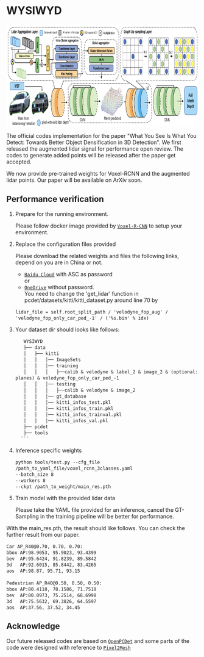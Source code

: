 # WYSIWYD

<p align="center"> <img src='docs/Overall.png' align="center" height="270px"> </p>
The official codes implementation for the paper 
"What You See Is What You Detect: Towards Better Object Densification in 3D Detection".
We first released the augmented lidar signal for performance open review. 
The codes to generate added points will be released after the paper get accepted.

We now provide pre-trained weights for Voxel-RCNN and the augmented lidar points.
Our paper will be available on ArXiv soon.

## Performance verification
1.  Prepare for the running environment. 

    Please follow docker image provided by [`Voxel-R-CNN`](https://github.com/djiajunustc/Voxel-R-CNN) to setup your environment.

2. Replace the configuration files provided 

    Please download the related weights and files the following links, depend on you are in China or not. 
    - [`Baidu Cloud`](https://pan.baidu.com/s/1Fr8WHcjjLmLLohcSCXIGhQ?pwd=hqtc) with ASC as password   
   or 
    - [`OneDrive`](https://uottawa-my.sharepoint.com/personal/tliu157_uottawa_ca/_layouts/15/guestaccess.aspx?share=Eo3E71Zo0mhDlvNuGHFGeygB8ZxNgMXufEbYfTRBdhmn_A&e=6H02Hp) without password.  
    You need to change the 'get_lidar' function in pcdet/datasets/kitti/kitti_dataset.py around line 70 by
    ```
   lidar_file = self.root_split_path / 'velodyne_fop_aug' / 'velodyne_fop_only_car_ped_-1' / ('%s.bin' % idx)
   ```
3. Your dataset dir should looks like follows:
     ```
        WYSIWYD
        ├── data
        │   ├── kitti
        │   │   │── ImageSets
        │   │   │── training
        │   │   │   ├──calib & velodyne & label_2 & image_2 & (optional: planes) & velodyne_fop_only_car_ped_-1
        │   │   │── testing
        │   │   │   ├──calib & velodyne & image_2
        │   │   │── gt_database
        │   │   │── kitti_infos_test.pkl
        │   │   │── kitti_infos_train.pkl
        │   │   │── kitti_infos_trainval.pkl
        │   │   │── kitti_infos_val.pkl
        ├── pcdet
        ├── tools
       ```
4. Inference specific weights
    ```
   python tools/test.py --cfg_file /path_to_yaml_file/voxel_rcnn_3classes.yaml
    --batch_size 8
    --workers 8
    --ckpt /path_to_weight/main_res.pth
   ```

5. Train model with the provided lidar data

    Please take the YAML file provided for an inference, cancel the GT-Sampling in the training pipeline will
    be better for performance.

With the main_res.pth, the result should like follows. You can check the further result from our paper.
```
Car AP_R40@0.70, 0.70, 0.70:
bbox AP:98.9053, 95.9023, 93.4399
bev  AP:95.6424, 91.8239, 89.5842
3d   AP:92.6015, 85.8442, 83.4265
aos  AP:98.87, 95.71, 93.15

Pedestrian AP_R40@0.50, 0.50, 0.50:
bbox AP:80.4118, 78.1586, 71.7518
bev  AP:80.0973, 75.2514, 68.6998
3d   AP:75.5632, 69.3826, 64.5597
aos  AP:37.56, 37.52, 34.45
```

## Acknowledge
Our future released codes are based on [`OpenPCDet`](https://github.com/open-mmlab/OpenPCDet) 
and some parts of the code were designed with reference to [`Pixel2Mesh`](https://github.com/nywang16/Pixel2Mesh)